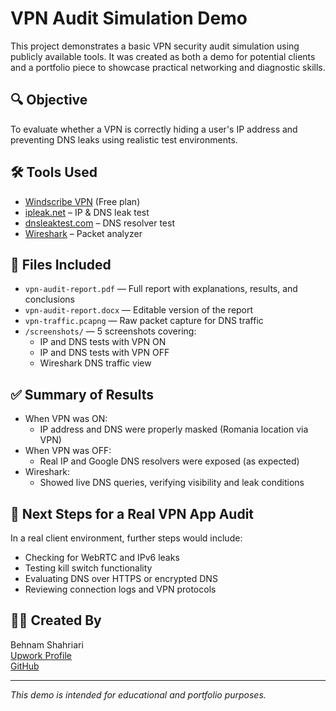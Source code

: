 # VPN Audit Simulation Demo

This project demonstrates a basic VPN security audit simulation using publicly available tools. It was created as both a demo for potential clients and a portfolio piece to showcase practical networking and diagnostic skills.

## 🔍 Objective
To evaluate whether a VPN is correctly hiding a user's IP address and preventing DNS leaks using realistic test environments.

## 🛠 Tools Used
- [Windscribe VPN](https://windscribe.com/) (Free plan)
- [ipleak.net](https://ipleak.net) – IP & DNS leak test
- [dnsleaktest.com](https://dnsleaktest.com) – DNS resolver test
- [Wireshark](https://www.wireshark.org/) – Packet analyzer

## 📄 Files Included
- `vpn-audit-report.pdf` — Full report with explanations, results, and conclusions
- `vpn-audit-report.docx` — Editable version of the report
- `vpn-traffic.pcapng` — Raw packet capture for DNS traffic
- `/screenshots/` — 5 screenshots covering:
  - IP and DNS tests with VPN ON
  - IP and DNS tests with VPN OFF
  - Wireshark DNS traffic view

## ✅ Summary of Results
- When VPN was ON:
  - IP address and DNS were properly masked (Romania location via VPN)
- When VPN was OFF:
  - Real IP and Google DNS resolvers were exposed (as expected)
- Wireshark:
  - Showed live DNS queries, verifying visibility and leak conditions

## 📌 Next Steps for a Real VPN App Audit
In a real client environment, further steps would include:
- Checking for WebRTC and IPv6 leaks
- Testing kill switch functionality
- Evaluating DNS over HTTPS or encrypted DNS
- Reviewing connection logs and VPN protocols

## 👨‍💻 Created By
Behnam Shahriari  
[Upwork Profile](https://www.upwork.com/freelancers/~01behnam-shahriari)  
[GitHub](https://github.com/behnam-shahriari)

---

*This demo is intended for educational and portfolio purposes.*

